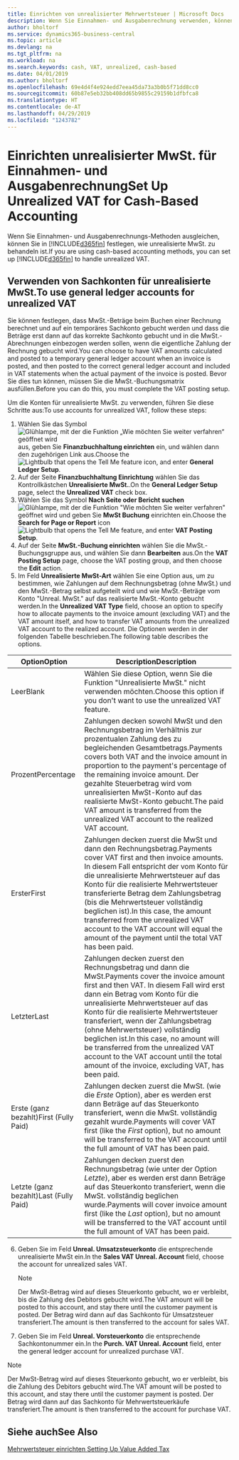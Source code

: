 ```yaml
---
title: Einrichten von unrealisierter Mehrwertsteuer | Microsoft Docs
description: Wenn Sie Einnahmen- und Ausgabenrechnung verwenden, können Sie angeben, wie Sie unrealisierte MwSt. für Verkäufe und Einkäufe behandeln möchten.
author: bholtorf
ms.service: dynamics365-business-central
ms.topic: article
ms.devlang: na
ms.tgt_pltfrm: na
ms.workload: na
ms.search.keywords: cash, VAT, unrealized, cash-based
ms.date: 04/01/2019
ms.author: bholtorf
ms.openlocfilehash: 69e4d4f4e924edd7eea45da73a3b0b5f71dd8cc0
ms.sourcegitcommit: 60b87e5eb32bb408dd65b9855c29159b1dfbfca8
ms.translationtype: HT
ms.contentlocale: de-AT
ms.lasthandoff: 04/29/2019
ms.locfileid: "1243782"
---
```

# <a name="set-up-unrealized-vat-for-cash-based-accounting"></a><span data-ttu-id="786e7-103">Einrichten unrealisierter MwSt. für Einnahmen- und Ausgabenrechnung</span><span class="sxs-lookup"><span data-stu-id="786e7-103">Set Up Unrealized VAT for Cash-Based Accounting</span></span>
<span data-ttu-id="786e7-104">Wenn Sie Einnahmen- und Ausgabenrechnungs-Methoden ausgleichen, können Sie in [!INCLUDE[d365fin](includes/d365fin_md.md)] festlegen, wie unrealisierte MwSt. zu behandeln ist.</span><span class="sxs-lookup"><span data-stu-id="786e7-104">If you are using cash-based accounting methods, you can set up [!INCLUDE[d365fin](includes/d365fin_md.md)] to handle unrealized VAT.</span></span>

## <a name="to-use-general-ledger-accounts-for-unrealized-vat"></a><span data-ttu-id="786e7-105">Verwenden von Sachkonten für unrealisierte MwSt.</span><span class="sxs-lookup"><span data-stu-id="786e7-105">To use general ledger accounts for unrealized VAT</span></span>
<span data-ttu-id="786e7-106">Sie können festlegen, dass MwSt.-Beträge beim Buchen einer Rechnung berechnet und auf ein temporäres Sachkonto gebucht werden und dass die Beträge erst dann auf das korrekte Sachkonto gebucht und in die MwSt.-Abrechnungen einbezogen werden sollen, wenn die eigentliche Zahlung der Rechnung gebucht wird.</span><span class="sxs-lookup"><span data-stu-id="786e7-106">You can choose to have VAT amounts calculated and posted to a temporary general ledger account when an invoice is posted, and then posted to the correct general ledger account and included in VAT statements when the actual payment of the invoice is posted.</span></span> <span data-ttu-id="786e7-107">Bevor Sie dies tun können, müssen Sie die MwSt.-Buchungsmatrix ausfüllen.</span><span class="sxs-lookup"><span data-stu-id="786e7-107">Before you can do this, you must complete the VAT posting setup.</span></span>

<span data-ttu-id="786e7-108">Um die Konten für unrealisierte MwSt. zu verwenden, führen Sie diese Schritte aus:</span><span class="sxs-lookup"><span data-stu-id="786e7-108">To use accounts for unrealized VAT, follow these steps:</span></span>
1. <span data-ttu-id="786e7-109">Wählen Sie das Symbol ![Glühlampe, mit der die Funktion „Wie möchten Sie weiter verfahren“ geöffnet wird](media/ui-search/search_small.png "Wie möchten Sie weiter verfahren?") aus, geben Sie **Finanzbuchhaltung einrichten** ein, und wählen dann den zugehörigen Link aus.</span><span class="sxs-lookup"><span data-stu-id="786e7-109">Choose the ![Lightbulb that opens the Tell Me feature](media/ui-search/search_small.png "Tell me what you want to do") icon, and enter **General Ledger Setup**.</span></span>
2. <span data-ttu-id="786e7-110">Auf der Seite **Finanzbuchhaltung Einrichtung** wählen Sie das Kontrollkästchen **Unrealisierte MwSt.**.</span><span class="sxs-lookup"><span data-stu-id="786e7-110">On the **General Ledger Setup** page, select the **Unrealized VAT** check box.</span></span>
3. <span data-ttu-id="786e7-111">Wählen Sie das Symbol **Nach Seite oder Bericht suchen** ![Glühlampe, mit der die Funktion "Wie möchten Sie weiter verfahren"](media/ui-search/search_small.png "Wie möchten Sie weiter verfahren") geöffnet wird und geben Sie **MwSt Buchung** einrichten ein.</span><span class="sxs-lookup"><span data-stu-id="786e7-111">Choose the **Search for Page or Report** icon ![Lightbulb that opens the Tell Me feature](media/ui-search/search_small.png "Tell me what you want to do"), and enter **VAT Posting Setup**.</span></span>
4. <span data-ttu-id="786e7-112">Auf der Seite **MwSt.-Buchung einrichten** wählen Sie die MwSt.-Buchungsgruppe aus, und wählen Sie dann **Bearbeiten** aus.</span><span class="sxs-lookup"><span data-stu-id="786e7-112">On the **VAT Posting Setup** page, choose the VAT posting group, and then choose the **Edit** action.</span></span>
5. <span data-ttu-id="786e7-113">Im Feld **Unrealisierte MwSt-Art** wählen Sie eine Option aus, um zu bestimmen, wie Zahlungen auf dem Rechnungsbetrag (ohne MwSt.) und den MwSt.-Betrag selbst aufgeteilt wird und wie MwSt.-Beträge vom Konto "Unreal. MwSt." auf das realisierte MwSt.-Konto gebucht werden.</span><span class="sxs-lookup"><span data-stu-id="786e7-113">In the **Unrealized VAT Type** field, choose an option to specify how to allocate payments to the invoice amount (excluding VAT) and the VAT amount itself, and how to transfer VAT amounts from the unrealized VAT account to the realized account.</span></span> <span data-ttu-id="786e7-114">Die Optionen werden in der folgenden Tabelle beschrieben.</span><span class="sxs-lookup"><span data-stu-id="786e7-114">The following table describes the options.</span></span>

| <span data-ttu-id="786e7-115">Option</span><span class="sxs-lookup"><span data-stu-id="786e7-115">Option</span></span> | <span data-ttu-id="786e7-116">Description</span><span class="sxs-lookup"><span data-stu-id="786e7-116">Description</span></span> |
| --- | --- |
| <span data-ttu-id="786e7-117">Leer</span><span class="sxs-lookup"><span data-stu-id="786e7-117">Blank</span></span> | <span data-ttu-id="786e7-118">Wählen Sie diese Option, wenn Sie die Funktion "Unrealisierte MwSt." nicht verwenden möchten.</span><span class="sxs-lookup"><span data-stu-id="786e7-118">Choose this option if you don't want to use the unrealized VAT feature.</span></span> |
| <span data-ttu-id="786e7-119">Prozent</span><span class="sxs-lookup"><span data-stu-id="786e7-119">Percentage</span></span> | <span data-ttu-id="786e7-120">Zahlungen decken sowohl MwSt und den Rechnungsbetrag im Verhältnis zur prozentualen Zahlung des zu begleichenden Gesamtbetrags.</span><span class="sxs-lookup"><span data-stu-id="786e7-120">Payments covers both VAT and the invoice amount in proportion to the payment's percentage of the remaining invoice amount.</span></span> <span data-ttu-id="786e7-121">Der gezahlte Steuerbetrag wird vom unrealisierten MwSt-Konto auf das realisierte MwSt-Konto gebucht.</span><span class="sxs-lookup"><span data-stu-id="786e7-121">The paid VAT amount is transferred from the unrealized VAT account to the realized VAT account.</span></span> |
| <span data-ttu-id="786e7-122">Erster</span><span class="sxs-lookup"><span data-stu-id="786e7-122">First</span></span> | <span data-ttu-id="786e7-123">Zahlungen decken zuerst die MwSt und dann den Rechnungsbetrag.</span><span class="sxs-lookup"><span data-stu-id="786e7-123">Payments cover VAT first and then invoice amounts.</span></span> <span data-ttu-id="786e7-124">In diesem Fall entspricht der vom Konto für die unrealisierte Mehrwertsteuer auf das Konto für die realisierte Mehrwertsteuer transferierte Betrag dem Zahlungsbetrag (bis die Mehrwertsteuer vollständig beglichen ist).</span><span class="sxs-lookup"><span data-stu-id="786e7-124">In this case, the amount transferred from the unrealized VAT account to the VAT account will equal the amount of the payment until the total VAT has been paid.</span></span> |
| <span data-ttu-id="786e7-125">Letzter</span><span class="sxs-lookup"><span data-stu-id="786e7-125">Last</span></span> | <span data-ttu-id="786e7-126">Zahlungen decken zuerst den Rechnungsbetrag und dann die MwSt.</span><span class="sxs-lookup"><span data-stu-id="786e7-126">Payments cover the invoice amount first and then VAT.</span></span> <span data-ttu-id="786e7-127">In diesem Fall wird erst dann ein Betrag vom Konto für die unrealisierte Mehrwertsteuer auf das Konto für die realisierte Mehrwertsteuer transferiert, wenn der Zahlungsbetrag (ohne Mehrwertsteuer) vollständig beglichen ist.</span><span class="sxs-lookup"><span data-stu-id="786e7-127">In this case, no amount will be transferred from the unrealized VAT account to the VAT account until the total amount of the invoice, excluding VAT, has been paid.</span></span> |
| <span data-ttu-id="786e7-128">Erste (ganz bezahlt)</span><span class="sxs-lookup"><span data-stu-id="786e7-128">First (Fully Paid)</span></span> | <span data-ttu-id="786e7-129">Zahlungen decken zuerst die MwSt. (wie die  _Erste_ Option), aber es werden erst dann Beträge auf das Steuerkonto transferiert, wenn die MwSt. vollständig gezahlt wurde.</span><span class="sxs-lookup"><span data-stu-id="786e7-129">Payments will cover VAT first (like the _First_ option), but no amount will be transferred to the VAT account until the full amount of VAT has been paid.</span></span> |
| <span data-ttu-id="786e7-130">Letzte (ganz bezahlt)</span><span class="sxs-lookup"><span data-stu-id="786e7-130">Last (Fully Paid)</span></span> | <span data-ttu-id="786e7-131">Zahlungen decken zuerst den Rechnungsbetrag (wie unter der Option _Letzte_), aber es werden erst dann Beträge auf das Steuerkonto transferiert, wenn die MwSt. vollständig beglichen wurde.</span><span class="sxs-lookup"><span data-stu-id="786e7-131">Payments will cover invoice amount first (like the _Last_ option), but no amount will be transferred to the VAT account until the full amount of VAT has been paid.</span></span> |

6. <span data-ttu-id="786e7-132">Geben Sie im Feld  **Unreal. Umsatzsteuerkonto** die entsprechende unrealisierte MwSt ein.</span><span class="sxs-lookup"><span data-stu-id="786e7-132">In the **Sales VAT Unreal. Account** field, choose the account for unrealized sales VAT.</span></span>

    > [!NOTE]  
    > <span data-ttu-id="786e7-133">Der MwSt-Betrag wird auf dieses Steuerkonto gebucht, wo er verbleibt, bis die Zahlung des Debitors gebucht wird.</span><span class="sxs-lookup"><span data-stu-id="786e7-133">The VAT amount will be posted to this account, and stay there until the customer payment is posted.</span></span> <span data-ttu-id="786e7-134">Der Betrag wird dann auf das Sachkonto für Umsatzsteuer transferiert.</span><span class="sxs-lookup"><span data-stu-id="786e7-134">The amount is then transferred to the account for sales VAT.</span></span>
7. <span data-ttu-id="786e7-135">Geben Sie im Feld **Unreal. Vorsteuerkonto** die entsprechende Sachkontonummer ein.</span><span class="sxs-lookup"><span data-stu-id="786e7-135">In the **Purch. VAT Unreal. Account** field, enter the general ledger account for unrealized purchase VAT.</span></span>

> [!NOTE]  
> <span data-ttu-id="786e7-136">Der MwSt-Betrag wird auf dieses Steuerkonto gebucht, wo er verbleibt, bis die Zahlung des Debitors gebucht wird.</span><span class="sxs-lookup"><span data-stu-id="786e7-136">The VAT amount will be posted to this account, and stay there until the customer payment is posted.</span></span> <span data-ttu-id="786e7-137">Der Betrag wird dann auf das Sachkonto für Mehrwertsteuerkäufe transferiert.</span><span class="sxs-lookup"><span data-stu-id="786e7-137">The amount is then transferred to the account for purchase VAT.</span></span>

## <a name="see-also"></a><span data-ttu-id="786e7-138">Siehe auch</span><span class="sxs-lookup"><span data-stu-id="786e7-138">See Also</span></span>
[<span data-ttu-id="786e7-139"> Mehrwertsteuer einrichten </span><span class="sxs-lookup"><span data-stu-id="786e7-139">Setting Up Value Added Tax</span></span>](finance-setup-vat.md)

